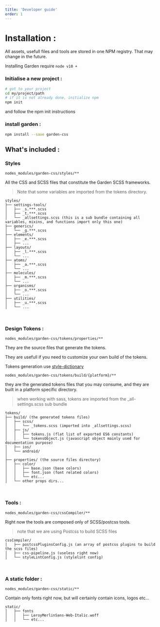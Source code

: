 ```yaml
---
title: 'Developer guide'
order: 1
---
```


# Installation :

All assets, usefull files and tools are stored in one NPM registry. That may change in the future.

Installing Garden require `node v10 +`

### Initialise a new project :

```BASH
# got to your project
cd my/project/path
# if it is not already done, initialize npm
npm init
```

and follow the npm init instructions

### install garden :

```bash
npm install --save garden-css
```

## What's included :

### Styles

`nodes_modules/garden-css/styles/**`

All the CSS and SCSS files that constitute the Garden SCSS frameworks.

> Note that some variables are imported from the tokens directory.

```tree
styles/
├── settings-tools/
│   ├── _s.***.scss
│   ├── _t.***.scss
│   └── _allsettings.scss (this is a sub bundle containing all variables, mixins, and functions import only this one)
├── generics/
│   └── _g.***.scss
├── elements/
│   ├── _e.***.scss
│   ├── ...
├── layouts/
│   ├── _l.***.scss
│   └── ...
├── atoms/
│   ├── _a.***.scss
│   └── ...
├── molecules/
│   ├── _m.***.scss
│   └── ...
├── organisms/
│   ├── _o.***.scss
│   └── ...
├── utilities/
│   ├── _u.***.scss
│   └── ...
```

<br>

### Design Tokens :

`nodes_modules/garden-css/tokens/properties/**`

They are the source files that generate the tokens.

They are usefull if you need to customize your own build of the tokens.

Tokens generation use [style-dictionary](https://amzn.github.io/style-dictionary/#/)

`nodes_modules/garden-css/tokens/build/{platform}/**`

they are the generated tokens files that you may consume, and they are built in a platform specific directory.

> when working with sass, tokens are imported from the \_all-settings.scss sub bundle

```tree
tokens/
├── build/ (the generated tokens files)
│   ├── scss/
│   │   └── _tokens.scss (imported into _allsettings.scss)
│   ├── js/
│   │   ├── tokens.js (flat list of exported ES6 constants)
│   │   └── tokensObject.js (javascript object mainly used for documentation purpose)
│   ├── ios/
│   └── android/
│
├── properties/ (the source files directory)
│   ├── color/
│   │   ├── base.json (base colors)
│   │   ├── font.json (font related colors)
│   │   └── etc...
│   └── other props dirs...
```

<br>

### Tools :

`nodes_modules/garden-css/cssCompiler/**`

Right now the tools are composed only of SCSS/postcss tools.

> note that we are using Postcss to build SCSS files

```tree
cssCompiler/
│   ├── postcssPluginsConfig.js (an array of postcss plugins to build the scss files)
│   ├── css-pipeline.js (useless right now)
│   └── styleLintConfig.js (stylelint config)
```

<br>

### A static folder :

`nodes_modules/garden-css/static/**`

Contain only fonts right now, but will certainly contain icons, logos etc...

```tree
static/
│   ├── fonts
│   │   ├── LeroyMerlinSans-Web-Italic.woff
│   │   └── etc...
```
